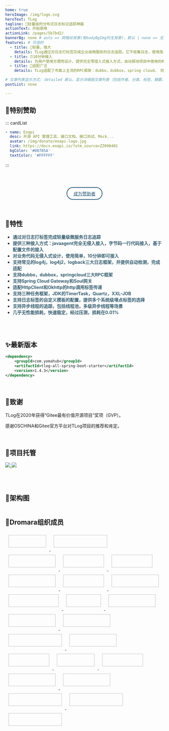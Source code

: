 ```yaml
---
home: true
heroImage: /img/logo.svg
heroText: TLog
tagline: 🚀轻量级的分布式日志标记追踪神器
actionText: 开始使用
actionLink: /pages/5b7bd2/
bannerBg: none # auto => 网格纹背景(有bodyBgImg时无背景)，默认 | none => 无 | '大图地址' | background: 自定义背景样式       提示：如发现文本颜色不适应你的背景时可以到palette.styl修改$bannerTextColor变量
features: # 可选的
  - title: 🦋轻量，强大
    details: TLog通过对日志打标签完成企业级微服务的日志追踪。它不收集日志，使用简单， 产生全局唯一追踪码。除了追踪码，TLog还支持SpanId和上下游服务信息 标签的追加。你还可以自定义方法级别的标签，让日志的定位轻而易举。
  - title: ⏰10分钟接入
    details: 为用户使用方便而设计，提供完全零侵入式接入方式，自动探测项目中使用的RPC框架和日志框架， 进行字节码的注入完成系统级日志标签的追加。你的项目用不到10分钟即可接入TLog。
  - title: 🧩适配广泛
    details: TLog适配了市面上主流的RPC框架：dubbo，dubbox，spring cloud。 同时适配了三大主流Log框架：log4j,logback,log4j2。支持多种网关，定时任务框架以及http框架。

# 文章列表显示方式: detailed 默认，显示详细版文章列表（包括作者、分类、标签、摘要、分页等）| simple => 显示简约版文章列表（仅标题和日期）| none 不显示文章列表
postList: none

---
```


<Notice :data="$frontmatter.notices"/>

## 🌈特别赞助

::: cardList
```yaml
- name: Eoapi
  desc: 开源 API 管理工具，接口文档、接口测试、Mock...
  avatar: /img/donate/eoapi-logo.jpg
  link: https://docs.eoapi.io/?utm_source=ZZ090401
  bgColor: '#00785A'
  textColor: '#FFFFFF'
```
:::

<br/><br/>

<p align="center">
  <a class="become-sponsor" href="/pages/fb599d/">成为赞助者</a>
</p>

<style>
.become-sponsor{
  padding: 8px 20px;
  display: inline-block;
  color: #205375;
  border-radius: 30px;
  box-sizing: border-box;
  border: 2px solid #205375;
}
</style>

<br/>

## 🍬特性
* **<font color=#385F71>通过对日志打标签完成轻量级微服务日志追踪</font>**
* **<font color=#385F71>提供三种接入方式：javaagent完全无侵入接入，字节码一行代码接入，基于配置文件的接入</font>**
* **<font color=#385F71>对业务代码无侵入式设计，使用简单，10分钟即可接入</font>**
* **<font color=#385F71>支持常见的log4j，log4j2，logback三大日志框架，并提供自动检测，完成适配</font>**
* **<font color=#385F71>支持dubbo，dubbox，springcloud三大RPC框架</font>**
* **<font color=#385F71>支持Spring Cloud Gateway和Soul网关</font>**
* **<font color=#385F71>适配HttpClient和Okhttp的http调用标签传递</font>**
* **<font color=#385F71>支持三种任务框架，JDK的TimerTask，Quartz，XXL-JOB</font>**
* **<font color=#385F71>支持日志标签的自定义模板的配置，提供多个系统级埋点标签的选择</font>**
* **<font color=#385F71>支持异步线程的追踪，包括线程池，多级异步线程等场景</font>**
* **<font color=#385F71>几乎无性能损耗，快速稳定，经过压测，损耗在0.01%</font>**

<br/><br/>

## ✨最新版本

```xml
<dependency>
    <groupId>com.yomahub</groupId>
    <artifactId>tlog-all-spring-boot-starter</artifactId>
    <version>1.4.3</version>
</dependency>
```

<br/>

## 🎉致谢

TLog在2020年获得“Gitee最有价值开源项目“奖项（GVP）。

感谢OSCHINA和Gitee官方平台对TLog项目的推荐和肯定。

<br/>

## 🏡项目托管

<a href='https://gitee.com/dromara/TLog' target="_blank">
    <img class="no-zoom" src="https://img.shields.io/badge/Gitee-red?logo=gitee&logoColor=white&style=for-the-badge"/>
</a>

<a href="https://github.com/dromara/TLog" target="_blank">
    <img class="no-zoom" src="https://img.shields.io/badge/Github-blue?logo=github&logoColor=white&style=for-the-badge"/>
</a>

<br/><br/>

## 🍭架构图

<img :src="$withBase('/img/arch.svg')" style="zoom: 120%" class="no-zoom">

<br/>

## 🐳Dromara组织成员
<span style="width: 150px;text-align: left">
    <a href="https://gitee.com/dromara/TLog" target="_blank">
        <img :src="$withBase('/img/dromara/tlog-logo.png')" class="no-zoom" style="height:40px;width:120px;margin: 10px;">
    </a>
</span>
<span style="width: 150px;text-align: left">
    <a href="https://gitee.com/dromara/liteFlow" target="_blank">
        <img :src="$withBase('/img/dromara/liteflow-logo.png')" class="no-zoom" style="height:40px;width:170px;margin: 10px;">
    </a>
</span>
<span style="width: 150px;text-align: left">
    <a href="https://gitee.com/dromara/hutool" target="_blank">
        <img :src="$withBase('/img/dromara/hutool-logo.png')" class="no-zoom" style="height:40px;width:150px;margin: 10px;">
    </a>
</span>
<span style="width: 150px;text-align: left">
    <a href="https://gitee.com/dromara/sa-token" target="_blank">
        <img :src="$withBase('/img/dromara/satoken-logo.png')" class="no-zoom" style="height:40px;width:130px;margin: 10px;">
    </a>
</span>
<span style="width: 150px;text-align: left">
    <a href="https://gitee.com/dromara/hmily" target="_blank">
        <img :src="$withBase('/img/dromara/hmily-logo.png')" class="no-zoom" style="height:40px;width:130px;margin: 10px;">
    </a>
</span>
<span style="width: 150px;text-align: left">
    <a href="https://gitee.com/dromara/Raincat" target="_blank">
        <img :src="$withBase('/img/dromara/raincat-logo.png')" class="no-zoom" style="height:40px;width:150px;margin: 10px;">
    </a>
</span>
<span style="width: 150px;text-align: left">
    <a href="https://gitee.com/dromara/myth" target="_blank">
        <img :src="$withBase('/img/dromara/myth-logo.png')" class="no-zoom" style="height:40px;width:130px;margin: 10px;">
    </a>
</span>
<span style="width: 150px;text-align: left">
    <a href="https://gitee.com/dromara/hertzbeat" target="_blank">
        <img :src="$withBase('/img/dromara/hertzbeat-logo.png')" class="no-zoom" style="height:40px;width:150px;margin: 10px;">
    </a>
</span>
<span style="width: 150px;text-align: left">
    <a href="https://gitee.com/dromara/forest" target="_blank">
        <img :src="$withBase('/img/dromara/forest-logo.png')" class="no-zoom" style="height:40px;width:160px;margin: 10px;">
    </a>
</span>
<span style="width: 150px;text-align: left">
    <a href="https://jpom.top" target="_blank">
        <img :src="$withBase('/img/dromara/jpom-logo.png')" class="no-zoom" style="height:40px;width:110px;margin: 10px;">
    </a>
</span>
<span style="width: 150px;text-align: left">
    <a href="https://gitee.com/dromara/sureness" target="_blank">
        <img :src="$withBase('/img/dromara/sureness-logo.png')" class="no-zoom" style="height:40px;width:150px;margin: 10px;">
    </a>
</span>
<span style="width: 150px;text-align: left">
    <a href="https://gitee.com/dromara/easy-es" target="_blank">
        <img :src="$withBase('/img/dromara/ee-logo.png')" class="no-zoom" style="height:40px;width:150px;margin: 10px;">
    </a>
</span>
<span style="width: 150px;text-align: left">
    <a href="https://gitee.com/dromara/northstar" target="_blank">
        <img :src="$withBase('/img/dromara/northstar-logo.png')" class="no-zoom" style="height:40px;width:150px;margin: 10px;">
    </a>
</span>
<span style="width: 150px;text-align: left">
    <a href="https://gitee.com/dromara/fast-request" target="_blank">
        <img :src="$withBase('/img/dromara/fastrequest-logo.png')" class="no-zoom" style="height:40px;width:170px;margin: 10px;">
    </a>
</span>
<span style="width: 150px;text-align: left">
    <a href="https://gitee.com/dromara/dynamic-tp" target="_blank">
        <img :src="$withBase('/img/dromara/dynamictp-logo.png')" class="no-zoom" style="height:40px;width:150px;margin: 10px;">
    </a>
</span>
<span style="width: 150px;text-align: left">
    <a href="https://gitee.com/dromara/mendmix" target="_blank">
        <img :src="$withBase('/img/dromara/mendmix-logo.png')" class="no-zoom" style="height:40px;width:130px;margin: 10px;">
    </a>
</span>
<span style="width: 150px;text-align: left">
    <a href="https://gitee.com/dromara/cubic" target="_blank">
        <img :src="$withBase('/img/dromara/cubic-logo.png')" class="no-zoom" style="height:40px;width:120px;margin: 10px;">
    </a>
</span>
<span style="width: 150px;text-align: left">
    <a href="https://gitee.com/dromara/koalas-rpc" target="_blank">
        <img :src="$withBase('/img/dromara/koalas-logo.png')" class="no-zoom" style="height:40px;width:130px;margin: 10px;">
    </a>
</span>
<span style="width: 150px;text-align: left">
    <a href="https://gitee.com/dromara/MaxKey" target="_blank">
        <img :src="$withBase('/img/dromara/maxkey-logo.png')" class="no-zoom" style="height:40px;width:150px;margin: 10px;">
    </a>
</span>
<span style="width: 150px;text-align: left">
    <a href="https://gitee.com/dromara/gobrs-async" target="_blank">
        <img :src="$withBase('/img/dromara/gobrsasync-logo.png')" class="no-zoom" style="height:40px;width:150px;margin: 10px;">
    </a>
</span>
<span style="width: 150px;text-align: left">
    <a href="https://gitee.com/dromara/x-easypdf" target="_blank">
        <img :src="$withBase('/img/dromara/xeasypdf-logo.png')" class="no-zoom" style="height:40px;width:170px;margin: 10px;">
    </a>
</span>
<span style="width: 150px;text-align: left">
    <a href="https://gitee.com/dromara/image-combiner" target="_blank">
        <img :src="$withBase('/img/dromara/imagecombiner-logo.png')" class="no-zoom" style="height:40px;width:170px;margin: 10px;">
    </a>
</span>
<span style="width: 150px;text-align: left">
    <a href="https://gitee.com/dromara/dante-cloud" target="_blank">
        <img :src="$withBase('/img/dromara/dantecloud-logo.png')" class="no-zoom" style="height:40px;width:170px;margin: 10px;">
    </a>
</span>

<br/>

<!-- AD -->
<div class="wwads-cn wwads-horizontal page-wwads" data-id="130"></div>
<style>
  .page-wwads{
    width:100%!important;
    min-height: 0;
    margin: 0;
  }
  .page-wwads .wwads-img img{
    width:80px!important;
  }
  .page-wwads .wwads-poweredby{
    width: 40px;
    position: absolute;
    right: 25px;
    bottom: 3px;
  }
  .wwads-content .wwads-text, .page-wwads .wwads-text{
    height: 100%;
    padding-top: 5px;
    display: block;
  }
</style>